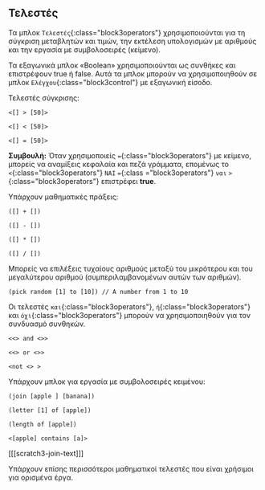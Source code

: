 ## Τελεστές

Τα μπλοκ `Τελεστές`{:class="block3operators"} χρησιμοποιούνται για τη σύγκριση μεταβλητών και τιμών, την εκτέλεση υπολογισμών με αριθμούς και την εργασία με συμβολοσειρές (κείμενο).

Τα εξαγωνικά μπλοκ «Boolean» χρησιμοποιούνται ως συνθήκες και επιστρέφουν true ή false. Αυτά τα μπλοκ μπορούν να χρησιμοποιηθούν σε μπλοκ `Ελέγχου`{:class="block3control"} με εξαγωνική είσοδο.

Τελεστές σύγκρισης:

```blocks3
<[] > [50]>

<[] < [50]>

<[] = [50]>
```

**Συμβουλή:** Όταν χρησιμοποιείς `=`{:class="block3operators"} με κείμενο, μπορείς να αναμίξεις κεφαλαία και πεζά γράμματα, επομένως το `<`{:class="block3operators"} `ΝΑΙ` `=`{:class ="block3operators"} `ναι` `>`{:class="block3operators"} επιστρέφει **true**.


Υπάρχουν μαθηματικές πράξεις:

```blocks3
([] + [])

([] - [])

([] * [])

([] / [])
```

Μπορείς να επιλέξεις τυχαίους αριθμούς μεταξύ του μικρότερου και του μεγαλύτερου αριθμού (συμπεριλαμβανομένων αυτών των αριθμών).

```blocks3
(pick random [1] to [10]) // A number from 1 to 10
```

Οι τελεστές `και`{:class="block3operators"}, `ή`{:class="block3operators"} και `όχι`{:class="block3operators"} μπορούν να χρησιμοποιηθούν για τον συνδυασμό συνθηκών.

```blocks3
<<> and <>>

<<> or <>>

<not <> >
```

Υπάρχουν μπλοκ για εργασία με συμβολοσειρές κειμένου:

```blocks3
(join [apple ] [banana])

(letter [1] of [apple])

(length of [apple])

<[apple] contains [a]>
```

[[[scratch3-join-text]]]

Υπάρχουν επίσης περισσότεροι μαθηματικοί τελεστές που είναι χρήσιμοι για ορισμένα έργα.
